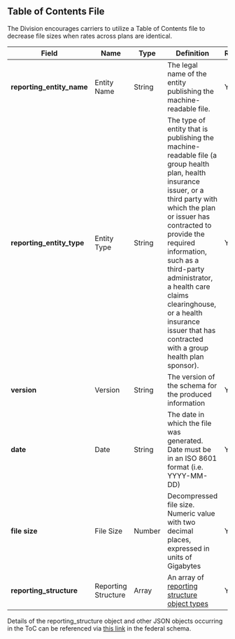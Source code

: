 ## Table of Contents File
The Division encourages carriers to utilize a Table of Contents file to decrease file sizes when rates across plans are identical. 

| Field | Name | Type | Definition | Required |
| ----- | ---- | ---- | ---------- | -------- |
| **reporting_entity_name** | Entity Name | String | The legal name of the entity publishing the machine-readable file. | Yes |
| **reporting_entity_type** | Entity Type | String | The type of entity that is publishing the machine-readable file (a group health plan, health insurance issuer, or a third party with which the plan or issuer has contracted to provide the required information, such as a third-party administrator, a health care claims clearinghouse, or a health insurance issuer that has contracted with a group health plan sponsor). | Yes |
| **version** | Version | String | The version of the schema for the produced information | Yes |
| **date** | Date | String | The date in which the file was generated. Date must be in an ISO 8601 format (i.e. YYYY-MM-DD) | Yes
| **file size** | File Size | Number | Decompressed file size. Numeric value with two decimal places, expressed in units of Gigabytes | Yes
| **reporting_structure** | Reporting Structure | Array | An array of [reporting structure object types](#reporting-structure-object) | Yes |

   
Details of the reporting_structure object and other JSON objects occurring in the ToC can be referenced via [this link](https://github.com/CMSgov/price-transparency-guide/tree/master/schemas/table-of-contents) in the federal schema.